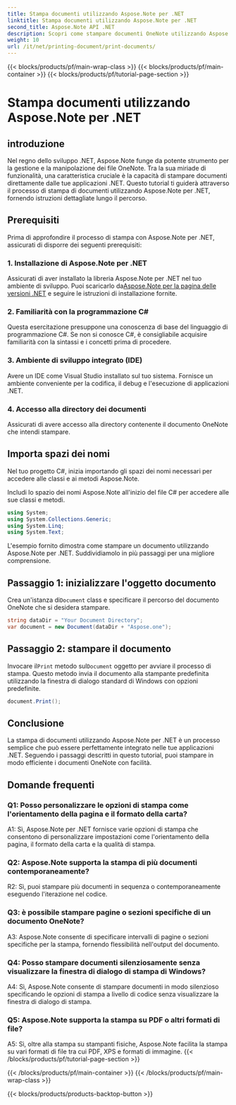 ```yaml
---
title: Stampa documenti utilizzando Aspose.Note per .NET
linktitle: Stampa documenti utilizzando Aspose.Note per .NET
second_title: Aspose.Note API .NET
description: Scopri come stampare documenti OneNote utilizzando Aspose.Note per .NET. Guida passo passo per un'integrazione perfetta nelle tue applicazioni .NET.
weight: 10
url: /it/net/printing-document/print-documents/
---
```


{{< blocks/products/pf/main-wrap-class >}}
{{< blocks/products/pf/main-container >}}
{{< blocks/products/pf/tutorial-page-section >}}

# Stampa documenti utilizzando Aspose.Note per .NET

## introduzione

Nel regno dello sviluppo .NET, Aspose.Note funge da potente strumento per la gestione e la manipolazione dei file OneNote. Tra la sua miriade di funzionalità, una caratteristica cruciale è la capacità di stampare documenti direttamente dalle tue applicazioni .NET. Questo tutorial ti guiderà attraverso il processo di stampa di documenti utilizzando Aspose.Note per .NET, fornendo istruzioni dettagliate lungo il percorso.

## Prerequisiti

Prima di approfondire il processo di stampa con Aspose.Note per .NET, assicurati di disporre dei seguenti prerequisiti:

### 1. Installazione di Aspose.Note per .NET

 Assicurati di aver installato la libreria Aspose.Note per .NET nel tuo ambiente di sviluppo. Puoi scaricarlo da[Aspose.Note per la pagina delle versioni .NET](https://releases.aspose.com/note/net/) e seguire le istruzioni di installazione fornite.

### 2. Familiarità con la programmazione C#

Questa esercitazione presuppone una conoscenza di base del linguaggio di programmazione C#. Se non si conosce C#, è consigliabile acquisire familiarità con la sintassi e i concetti prima di procedere.

### 3. Ambiente di sviluppo integrato (IDE)

Avere un IDE come Visual Studio installato sul tuo sistema. Fornisce un ambiente conveniente per la codifica, il debug e l'esecuzione di applicazioni .NET.

### 4. Accesso alla directory dei documenti

Assicurati di avere accesso alla directory contenente il documento OneNote che intendi stampare.

## Importa spazi dei nomi

Nel tuo progetto C#, inizia importando gli spazi dei nomi necessari per accedere alle classi e ai metodi Aspose.Note.

Includi lo spazio dei nomi Aspose.Note all'inizio del file C# per accedere alle sue classi e metodi.

```csharp
using System;
using System.Collections.Generic;
using System.Linq;
using System.Text;
```

L'esempio fornito dimostra come stampare un documento utilizzando Aspose.Note per .NET. Suddividiamolo in più passaggi per una migliore comprensione.

## Passaggio 1: inizializzare l'oggetto documento

 Crea un'istanza di`Document` class e specificare il percorso del documento OneNote che si desidera stampare.

```csharp
string dataDir = "Your Document Directory";
var document = new Document(dataDir + "Aspose.one");
```

## Passaggio 2: stampare il documento

 Invocare il`Print` metodo sul`Document` oggetto per avviare il processo di stampa. Questo metodo invia il documento alla stampante predefinita utilizzando la finestra di dialogo standard di Windows con opzioni predefinite.

```csharp
document.Print();
```

## Conclusione

La stampa di documenti utilizzando Aspose.Note per .NET è un processo semplice che può essere perfettamente integrato nelle tue applicazioni .NET. Seguendo i passaggi descritti in questo tutorial, puoi stampare in modo efficiente i documenti OneNote con facilità.

## Domande frequenti

### Q1: Posso personalizzare le opzioni di stampa come l'orientamento della pagina e il formato della carta?

A1: Sì, Aspose.Note per .NET fornisce varie opzioni di stampa che consentono di personalizzare impostazioni come l'orientamento della pagina, il formato della carta e la qualità di stampa.

### Q2: Aspose.Note supporta la stampa di più documenti contemporaneamente?

R2: Sì, puoi stampare più documenti in sequenza o contemporaneamente eseguendo l'iterazione nel codice.

### Q3: è possibile stampare pagine o sezioni specifiche di un documento OneNote?

A3: Aspose.Note consente di specificare intervalli di pagine o sezioni specifiche per la stampa, fornendo flessibilità nell'output del documento.

### Q4: Posso stampare documenti silenziosamente senza visualizzare la finestra di dialogo di stampa di Windows?

A4: Sì, Aspose.Note consente di stampare documenti in modo silenzioso specificando le opzioni di stampa a livello di codice senza visualizzare la finestra di dialogo di stampa.

### Q5: Aspose.Note supporta la stampa su PDF o altri formati di file?

A5: Sì, oltre alla stampa su stampanti fisiche, Aspose.Note facilita la stampa su vari formati di file tra cui PDF, XPS e formati di immagine.
{{< /blocks/products/pf/tutorial-page-section >}}

{{< /blocks/products/pf/main-container >}}
{{< /blocks/products/pf/main-wrap-class >}}

{{< blocks/products/products-backtop-button >}}
